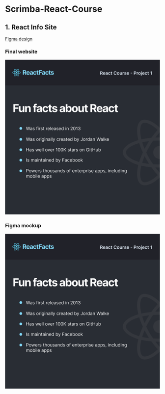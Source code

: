 # Scrimba-React-Course

## 1. React Info Site
[Figma design](https://www.figma.com/file/SjQ2D7Vo9JIZCVm9lRHTkJ/ReactFacts-(Copy)?type=design&node-id=0%3A1&t=tNP4aALHx5u1OVzB-1)

### Final website
<!-- ![Final website](images/react-info-site_figma.png) -->
<img src="images/react-info-site_figma.png" alt="Final website" width="600">

### Figma mockup
<img src="images/react-info-site_figma.png" alt="Figma mockup" width="600">
